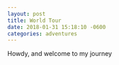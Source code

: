 ```yaml
---
layout: post
title: World Tour
date: 2018-01-31 15:18:10 -0600
categories: adventures
---
```


Howdy, and welcome to my journey
